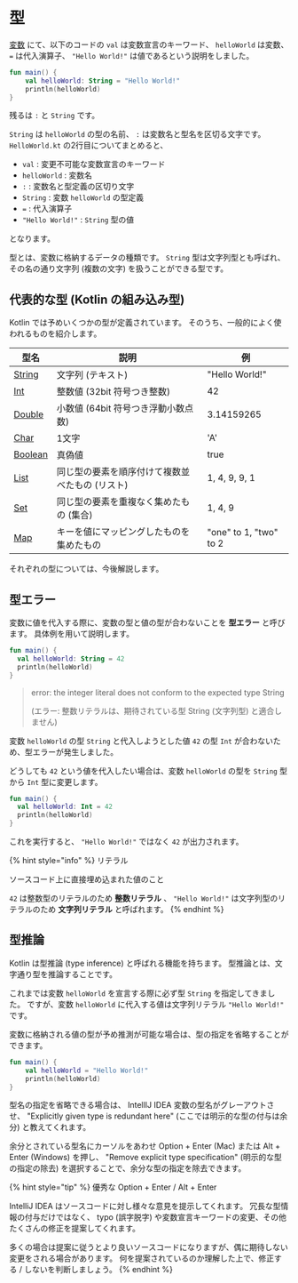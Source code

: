 # 型
[変数](variable.md) にて、以下のコードの `val` は変数宣言のキーワード、 `helloWorld` は変数、 `=` は代入演算子、
`"Hello World!"` は値であるという説明をしました。

```kotlin:HelloWorld.kt
fun main() {
    val helloWorld: String = "Hello World!"
    println(helloWorld)
}
```

残るは `:` と `String` です。

`String` は `helloWorld` の型の名前、 `:` は変数名と型名を区切る文字です。
`HelloWorld.kt` の2行目についてまとめると、

* `val` : 変更不可能な変数宣言のキーワード
* `helloWorld` : 変数名
* `:` : 変数名と型定義の区切り文字
* `String` : 変数 `helloWorld` の型定義
* `=` : 代入演算子
* `"Hello World!"` : `String` 型の値

となります。

型とは、変数に格納するデータの種類です。
`String` 型は文字列型とも呼ばれ、その名の通り文字列 (複数の文字) を扱うことができる型です。

## 代表的な型 (Kotlin の組み込み型)
Kotlin では予めいくつかの型が定義されています。
そのうち、一般的によく使われるものを紹介します。

| 型名               | 説明                                              | 例                       |
|--------------------|---------------------------------------------------|--------------------------|
| [String][string]   | 文字列 (テキスト)                                 | "Hello World!"           |
| [Int][number]      | 整数値 (32bit 符号つき整数)                       | 42                       |
| [Double][number]   | 小数値 (64bit 符号つき浮動小数点数)               | 3.14159265               |
| [Char][string]     | 1文字                                             | 'A'                      |
| [Boolean][boolean] | 真偽値                                            | true                     |
| [List][collection] | 同じ型の要素を順序付けて複数並べたもの (リスト)   | 1, 4, 9, 9, 1            |
| [Set][collection]  | 同じ型の要素を重複なく集めたもの (集合)           | 1, 4, 9                  |
| [Map][collection]  | キーを値にマッピングしたものを集めたもの          | "one" to 1, "two" to 2   |

それぞれの型については、今後解説します。

[string]: ../chapter03/string.md
[number]: ../chapter03/number.md
[boolean]: ../chapter03/boolean.md
[collection]: ../chapter09/chapter09.md

## 型エラー
変数に値を代入する際に、変数の型と値の型が合わないことを **型エラー** と呼びます。
具体例を用いて説明します。

```kotlin
fun main() {
  val helloWorld: String = 42
  println(helloWorld)
}
```

> error: the integer literal does not conform to the expected type String
>
> (エラー: 整数リテラルは、期待されている型 String (文字列型) と適合しません)

変数 `helloWorld` の型 `String` と代入しようとした値 `42` の型 `Int` が合わないため、型エラーが発生しました。

どうしても `42` という値を代入したい場合は、変数 `helloWorld` の型を `String` 型から `Int` 型に変更します。


```kotlin
fun main() {
  val helloWorld: Int = 42
  println(helloWorld)
}
```

これを実行すると、 `"Hello World!"` ではなく `42` が出力されます。

{% hint style="info" %}
リテラル

ソースコード上に直接埋め込まれた値のこと

`42` は整数型のリテラルのため **整数リテラル** 、 `"Hello World!"` は文字列型のリテラルのため **文字列リテラル** と呼ばれます。
{% endhint %}

## 型推論
Kotlin は型推論 (type inference) と呼ばれる機能を持ちます。
型推論とは、文字通り型を推論することです。

これまでは変数 `helloWorld` を宣言する際に必ず型 `String` を指定してきました。
ですが、変数 `helloWorld` に代入する値は文字列リテラル `"Hello World!"` です。

変数に格納される値の型が予め推測が可能な場合は、型の指定を省略することができます。

```kotlin
fun main() {
    val helloWorld = "Hello World!"
    println(helloWorld)
}
```

型名の指定を省略できる場合は、 IntellIJ IDEA 変数の型名がグレーアウトさせ、 "Explicitly given type is redundant here" (ここでは明示的な型の付与は余分)
と教えてくれます。

余分とされている型名にカーソルをあわせ Option + Enter (Mac) または Alt + Enter (Windows) を押し、 "Remove explicit type specification" (明示的な型の指定の除去)
を選択することで、余分な型の指定を除去できます。

{% hint style="tip" %}
優秀な Option + Enter / Alt + Enter

IntelliJ IDEA はソースコードに対し様々な意見を提示してくれます。
冗長な型情報の付与だけではなく、 typo (誤字脱字) や変数宣言キーワードの変更、その他たくさんの修正を提案してくれます。

多くの場合は提案に従うとより良いソースコードになりますが、偶に期待しない変更をされる場合があります。
何を提案されているのか理解した上で、修正する / しないを判断しましょう。
{% endhint %}
